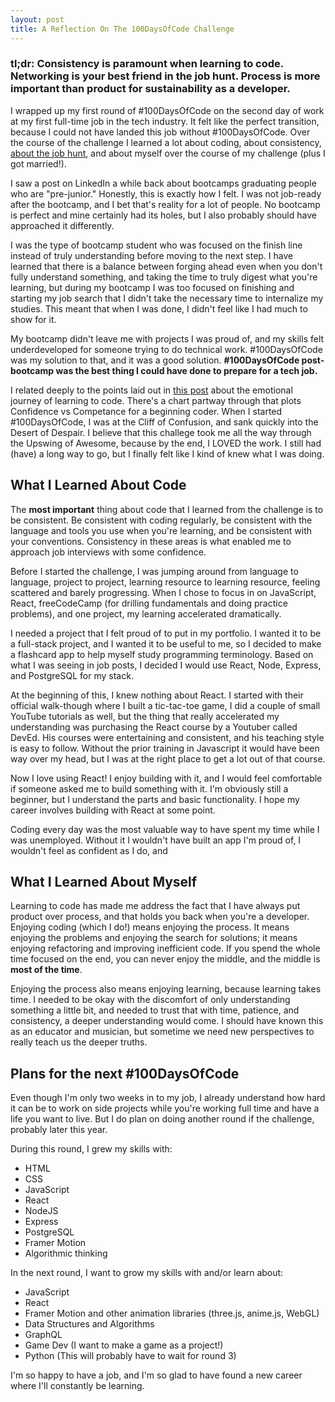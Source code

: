 ```yaml
---
layout: post
title: A Reflection On The 100DaysOfCode Challenge
---
```


### tl;dr: Consistency is paramount when learning to code. Networking is your best friend in the job hunt. Process is more important than product for sustainability as a developer.

I wrapped up my first round of #100DaysOfCode on the second day of work at my first full-time job in the tech industry. It felt like the perfect transition, because I could not have landed this job without #100DaysOfCode. Over the course of the challenge I learned a lot about coding, about consistency, [about the job hunt](https://lenniecottrell.github.io/Reflections-On-The-Job-Search/), and about myself over the course of my challenge (plus I got married!).

I saw a post on LinkedIn a while back about bootcamps graduating people who are "pre-junior." Honestly, this is exactly how I felt. I was not job-ready after the bootcamp, and I bet that's reality for a lot of people. No bootcamp is perfect and mine certainly had its holes, but I also probably should have approached it differently.

I was the type of bootcamp student who was focused on the finish line instead of truly understanding before moving to the next step. I have learned that there is a balance between forging ahead even when you don't fully understand something, and taking the time to truly digest what you're learning, but during my bootcamp I was too focused on finishing and starting my job search that I didn't take the necessary time to internalize my studies. This meant that when I was done, I didn't feel like I had much to show for it.

My bootcamp didn't leave me with projects I was proud of, and my skills felt underdeveloped for someone trying to do technical work. #100DaysOfCode was my solution to that, and it was a good solution. **#100DaysOfCode post-bootcamp was the best thing I could have done to prepare for a tech job.**

I related deeply to the points laid out in [this post](https://www.thinkful.com/blog/why-learning-to-code-is-so-damn-hard/) about the emotional journey of learning to code. There's a chart partway through that plots Confidence vs Competance for a beginning coder. When I started #100DaysOfCode, I was at the Cliff of Confusion, and sank quickly into the Desert of Despair. I believe that this challege took me all the way through the Upswing of Awesome, because by the end, I LOVED the work. I still had (have) a long way to go, but I finally felt like I kind of knew what I was doing.

## What I Learned About Code

The **most important** thing about code that I learned from the challenge is to be consistent. Be consistent with coding regularly, be consistent with the language and tools you use when you're learning, and be consistent with your conventions. Consistency in these areas is what enabled me to approach job interviews with some confidence.

Before I started the challenge, I was jumping around from language to language, project to project, learning resource to learning resource, feeling scattered and barely progressing. When I chose to focus in on JavaScript, React, freeCodeCamp (for drilling fundamentals and doing practice problems), and one project, my learning accelerated dramatically.

I needed a project that I felt proud of to put in my portfolio. I wanted it to be a full-stack project, and I wanted it to be useful to me, so I decided to make a flashcard app to help myself study programming terminology. Based on what I was seeing in job posts, I decided I would use React, Node, Express, and PostgreSQL for my stack.

At the beginning of this, I knew nothing about React. I started with their official walk-though where I built a tic-tac-toe game, I did a couple of small YouTube tutorials as well, but the thing that really accelerated my understanding was purchasing the React course by a Youtuber called DevEd. His courses were entertaining and consistent, and his teaching style is easy to follow. Without the prior training in Javascript it would have been way over my head, but I was at the right place to get a lot out of that course.

Now I love using React! I enjoy building with it, and I would feel comfortable if someone asked me to build something with it. I'm obviously still a beginner, but I understand the parts and basic functionality. I hope my career involves building with React at some point.

Coding every day was the most valuable way to have spent my time while I was unemployed. Without it I wouldn't have built an app I'm proud of, I wouldn't feel as confident as I do, and

## What I Learned About Myself

Learning to code has made me address the fact that I have always put product over process, and that holds you back when you're a developer. Enjoying coding (which I do!) means enjoying the process. It means enjoying the problems and enjoying the search for solutions; it means enjoying refactoring and improving inefficient code. If you spend the whole time focused on the end, you can never enjoy the middle, and the middle is **most of the time**.

Enjoying the process also means enjoying learning, because learning takes time. I needed to be okay with the discomfort of only understanding something a little bit, and needed to trust that with time, patience, and consistency, a deeper understanding would come. I should have known this as an educator and musician, but sometime we need new perspectives to really teach us the deeper truths.

## Plans for the next #100DaysOfCode

Even though I'm only two weeks in to my job, I already understand how hard it can be to work on side projects while you're working full time and have a life you want to live. But I do plan on doing another round if the challenge, probably later this year.

During this round, I grew my skills with:

- HTML
- CSS
- JavaScript
- React
- NodeJS
- Express
- PostgreSQL
- Framer Motion
- Algorithmic thinking

In the next round, I want to grow my skills with and/or learn about:

- JavaScript
- React
- Framer Motion and other animation libraries (three.js, anime.js, WebGL)
- Data Structures and Algorithms
- GraphQL
- Game Dev (I want to make a game as a project!)
- Python (This will probably have to wait for round 3)

I'm so happy to have a job, and I'm so glad to have found a new career where I'll constantly be learning.
